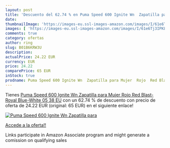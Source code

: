 ```yaml
---
layout: post
title: 'Descuento del 62.74 % en Puma Speed 600 Ignite Wn  Zapatilla para'
date: 
thumbnailImage: 'https://images-eu.ssl-images-amazon.com/images/I/61e6Tj3IPKL._SL200_.jpg'
images: [ 'https://images-eu.ssl-images-amazon.com/images/I/61e6Tj3IPKL._SL200_.jpg' ]
comments: true
category: ofertas
author: ring
slug: B01B6KRW3U
description:
actualPrice: 24.22 EUR
currency: EUR
price: 24.22
comparePrice: 65 EUR
inStock: true
prodname: Puma Speed 600 Ignite Wn  Zapatilla para Mujer  Rojo  Red Blast-Royal Blue-White 05   38 EU
---
```


Tienes [Puma Speed 600 Ignite Wn  Zapatilla para Mujer  Rojo  Red Blast-Royal Blue-White 05   38 EU](https://www.amazon.es/dp/B01B6KRW3U/?tag=tolees-21) con un 62.74 % de descuento con precio de oferta de 24.22 EUR (original: 65 EUR) en el siguiente enlace!

[![Puma Speed 600 Ignite Wn  Zapatilla para](https://images-eu.ssl-images-amazon.com/images/I/61e6Tj3IPKL._SL200_.jpg)](https://www.amazon.es/dp/B01B6KRW3U/?tag=tolees-21)

[Accede a la oferta!!](https://www.amazon.es/dp/B01B6KRW3U/?tag=tolees-21)

Links participate in Amazon Associate program and might generate a comission on qualifying sales


